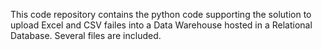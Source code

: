 This code repository contains the python code supporting the solution to upload Excel and CSV failes into a Data Warehouse hosted in a Relational Database.
Several files are included.
